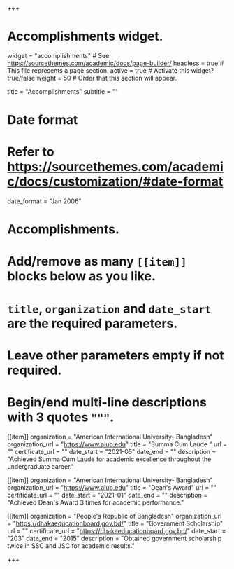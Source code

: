 +++
# Accomplishments widget.
widget = "accomplishments"  # See https://sourcethemes.com/academic/docs/page-builder/
headless = true  # This file represents a page section.
active = true  # Activate this widget? true/false
weight = 50  # Order that this section will appear.

title = "Accomplish&shy;ments"
subtitle = ""

# Date format
#   Refer to https://sourcethemes.com/academic/docs/customization/#date-format
date_format = "Jan 2006"

# Accomplishments.
#   Add/remove as many `[[item]]` blocks below as you like.
#   `title`, `organization` and `date_start` are the required parameters.
#   Leave other parameters empty if not required.
#   Begin/end multi-line descriptions with 3 quotes `"""`.

[[item]]
  organization = "American International University- Bangladesh"
  organization_url = "https://www.aiub.edu"
  title = "Summa Cum Laude "
  url = ""
  certificate_url = ""
  date_start = "2021-05"
  date_end = ""
  description = "Achieved Summa Cum Laude for academic excellence throughout the undergraduate career."

[[item]]
  organization = "American International University- Bangladesh"
  organization_url = "https://www.aiub.edu"
  title = "Dean's Award"
  url = ""
  certificate_url = ""
  date_start = "2021-01"
  date_end = ""
  description = "Achieved Dean's Award 3 times for academic performance."
  
[[item]]
  organization = "People's Republic of Bangladesh"
  organization_url = "https://dhakaeducationboard.gov.bd/"
  title = "Government Scholarship"
  url = ""
  certificate_url = "https://dhakaeducationboard.gov.bd/"
  date_start = "203"
  date_end = "2015"
  description = "Obtained government scholarship twice in SSC and JSC for academic results."

+++
